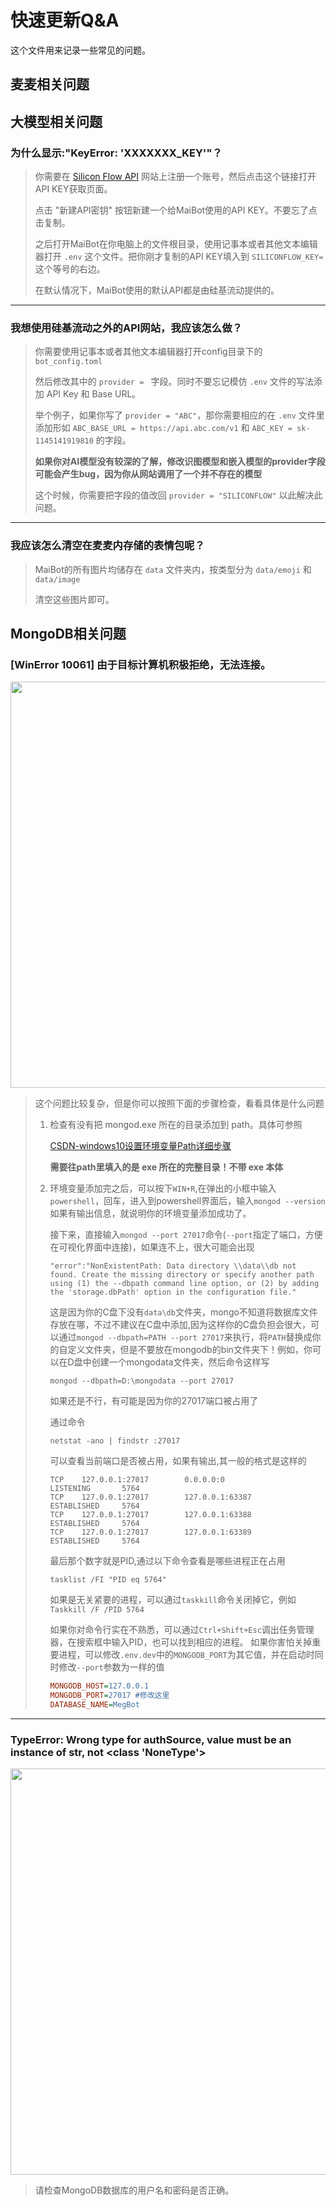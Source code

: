 # 快速更新Q&A

这个文件用来记录一些常见的问题。

## 麦麦相关问题

## 大模型相关问题

### 为什么显示:"KeyError: 'XXXXXXX_KEY'"？

> 你需要在 [Silicon Flow API](https://cloud.siliconflow.cn/account/ak) 网站上注册一个账号，然后点击这个链接打开API KEY获取页面。
>
> 点击 "新建API密钥" 按钮新建一个给MaiBot使用的API KEY。不要忘了点击复制。
>
> 之后打开MaiBot在你电脑上的文件根目录，使用记事本或者其他文本编辑器打开 `.env` 这个文件。把你刚才复制的API KEY填入到 `SILICONFLOW_KEY=` 这个等号的右边。
>
> 在默认情况下，MaiBot使用的默认API都是由硅基流动提供的。

---

### 我想使用硅基流动之外的API网站，我应该怎么做？

> 你需要使用记事本或者其他文本编辑器打开config目录下的 `bot_config.toml`
>
> 然后修改其中的 `provider = ` 字段。同时不要忘记模仿 `.env` 文件的写法添加 API Key 和 Base URL。
>
> 举个例子，如果你写了 `provider = "ABC"`，那你需要相应的在 `.env` 文件里添加形如 `ABC_BASE_URL = https://api.abc.com/v1` 和 `ABC_KEY = sk-1145141919810` 的字段。
>
> **如果你对AI模型没有较深的了解，修改识图模型和嵌入模型的provider字段可能会产生bug，因为你从网站调用了一个并不存在的模型**
>
> 这个时候，你需要把字段的值改回 `provider = "SILICONFLOW"` 以此解决此问题。

---

### 我应该怎么清空在麦麦内存储的表情包呢？

> MaiBot的所有图片均储存在 `data` 文件夹内，按类型分为 `data/emoji` 和 `data/image`
>
> 清空这些图片即可。

## MongoDB相关问题

### [WinError 10061] 由于目标计算机积极拒绝，无法连接。

<img src="/images/MongoDB.png" width=650>

> 这个问题比较复杂，但是你可以按照下面的步骤检查，看看具体是什么问题
>
> 1. 检查有没有把 mongod.exe 所在的目录添加到 path。具体可参照
>
>    [CSDN-windows10设置环境变量Path详细步骤](https://blog.csdn.net/flame_007/article/details/106401215)
>
>    **需要往path里填入的是 exe 所在的完整目录！不带 exe 本体**
>
> 2. 环境变量添加完之后，可以按下`WIN+R`,在弹出的小框中输入`powershell`，回车，进入到powershell界面后，输入`mongod --version`如果有输出信息，就说明你的环境变量添加成功了。
>
>    接下来，直接输入`mongod --port 27017`命令(`--port`指定了端口，方便在可视化界面中连接)，如果连不上，很大可能会出现
>
>    ```shell
>    "error":"NonExistentPath: Data directory \\data\\db not found. Create the missing directory or specify another path using (1) the --dbpath command line option, or (2) by adding the 'storage.dbPath' option in the configuration file."
>    ```
>
>    这是因为你的C盘下没有`data\db`文件夹，mongo不知道将数据库文件存放在哪，不过不建议在C盘中添加,因为这样你的C盘负担会很大，可以通过`mongod --dbpath=PATH --port 27017`来执行，将`PATH`替换成你的自定义文件夹，但是不要放在mongodb的bin文件夹下！例如，你可以在D盘中创建一个mongodata文件夹，然后命令这样写
>
>    ```shell
>    mongod --dbpath=D:\mongodata --port 27017
>    ```
>
>    如果还是不行，有可能是因为你的27017端口被占用了
>
>    通过命令
>
>    ```shell
>    netstat -ano | findstr :27017
>    ```
>
>    可以查看当前端口是否被占用，如果有输出,其一般的格式是这样的
>
>    ```shell
>    TCP    127.0.0.1:27017        0.0.0.0:0              LISTENING       5764
>    TCP    127.0.0.1:27017        127.0.0.1:63387        ESTABLISHED     5764
>    TCP    127.0.0.1:27017        127.0.0.1:63388        ESTABLISHED     5764
>    TCP    127.0.0.1:27017        127.0.0.1:63389        ESTABLISHED     5764
>    ```
>
>    最后那个数字就是PID,通过以下命令查看是哪些进程正在占用
>
>    ```shell
>    tasklist /FI "PID eq 5764"
>    ```
>
>    如果是无关紧要的进程，可以通过`taskkill`命令关闭掉它，例如`Taskkill /F /PID 5764`
>
>    如果你对命令行实在不熟悉，可以通过`Ctrl+Shift+Esc`调出任务管理器，在搜索框中输入PID，也可以找到相应的进程。
>    如果你害怕关掉重要进程，可以修改`.env.dev`中的`MONGODB_PORT`为其它值，并在启动时同时修改`--port`参数为一样的值
>
>    ```ini
>    MONGODB_HOST=127.0.0.1
>    MONGODB_PORT=27017 #修改这里
>    DATABASE_NAME=MegBot
>    ```

---

### TypeError: Wrong type for authSource, value must be an instance of str, not <class 'NoneType'>

<img src="/images/MongoDB2.png" width=650>

> 请检查MongoDB数据库的用户名和密码是否正确。